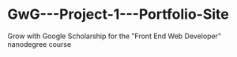 # GwG---Project-1---Portfolio-Site
Grow with Google Scholarship for the "Front End Web Developer" nanodegree course
